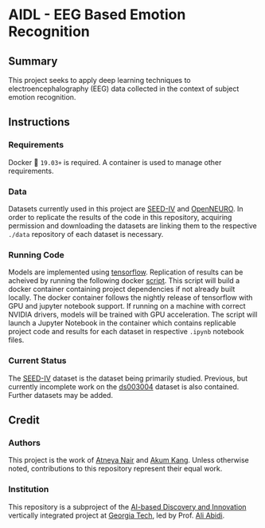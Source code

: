 # AIDL - EEG Based Emotion Recognition

## Summary
This project seeks to apply deep learning techniques to electroencephalography 
(EEG) data collected in the context of subject emotion recognition. 

## Instructions

### Requirements
Docker :whale: `19.03+` is required. A container is used to manage other requirements.

### Data
Datasets currently used in this project are 
[SEED-IV](http://bcmi.sjtu.edu.cn/~seed/seed-iv.html) and
[OpenNEURO](https://openneuro.org/datasets/ds003004/versions/1.0.0). 
In order to replicate the results of the code in this repository, acquiring permission 
and downloading the datasets are linking them to the respective `./data` repository of 
each dataset is necessary.

### Running Code
Models are implemented using [tensorflow](https://github.com/tensorflow/tensorflow).
Replication of results can be acheived by running the following docker 
[script](run_docker.sh). This script will build a docker container containing project 
dependencies if not already built locally. The docker container follows the nightly 
release of tensorflow with GPU and jupyter notebook support. If running on a machine 
with correct NVIDIA drivers, models will be trained with GPU acceleration.
The script will launch a Jupyter Notebook in the container which contains replicable 
project code and results for each dataset in respective `.ipynb` notebook files.

### Current Status
The [SEED-IV](./SEED_IV) dataset is the dataset being primarily studied. Previous, 
but currently incomplete work on the [ds003004](./ds003004-download) dataset is also 
contained. Further datasets may be added.

## Credit

### Authors
This project is the work of [Atneya Nair](https://github.com/atneya) 
and [Akum Kang](https://github.com/kangakum36). Unless otherwise noted,
contributions to this repository represent their equal work.

### Institution 
This repository is a subproject of the 
[AI-based Discovery and Innovation](https://www.vip.gatech.edu/teams/ai-based-discovery-and-innovation)
vertically integrated project at [Georgia Tech](https://gatech.edu), led by 
Prof. [Ali Abidi](https://www.ece.gatech.edu/faculty-staff-directory/ali-adibi).


